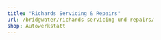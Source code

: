 ```yaml
---
title: "Richards Servicing & Repairs"
url: /bridgwater/richards-servicing-und-repairs/
shop: Autowerkstatt
---
```

